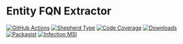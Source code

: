 # Entity FQN Extractor

[![GitHub Actions][GA Image]][GA Link]
[![Shepherd Type][Shepherd Image]][Shepherd Link]
[![Code Coverage][Coverage Image]][CodeCov Link]
[![Downloads][Downloads Image]][Packagist Link]
[![Packagist][Packagist Image]][Packagist Link]
[![Infection MSI][Infection Image]][Infection Link]

[GA Image]: https://github.com/cdn77/PhpEntityFqnExtractor/workflows/CI/badge.svg

[GA Link]: https://github.com/cdn77/PhpEntityFqnExtractor/actions?query=workflow%3A%22CI%22+branch%3Amaster

[Shepherd Image]: https://shepherd.dev/github/cdn77/PhpEntityFqnExtractor/coverage.svg

[Shepherd Link]: https://shepherd.dev/github/cdn77/PhpEntityFqnExtractor

[Coverage Image]: https://codecov.io/gh/cdn77/PhpEntityFqnExtractor/branch/master/graph/badge.svg

[CodeCov Link]: https://codecov.io/gh/cdn77/PhpEntityFqnExtractor/branch/master

[Downloads Image]: https://poser.pugx.org/cdn77/entity-fqn-extractor/d/total.svg

[Packagist Image]: https://poser.pugx.org/cdn77/entity-fqn-extractor/v/stable.svg

[Packagist Link]: https://packagist.org/packages/cdn77/entity-fqn-extractor

[Infection Image]: https://badge.stryker-mutator.io/github.com/cdn77/PhpEntityFqnExtractor/master

[Infection Link]: https://dashboard.stryker-mutator.io/reports/github.com/cdn77/PhpEntityFqnExtractor/master
